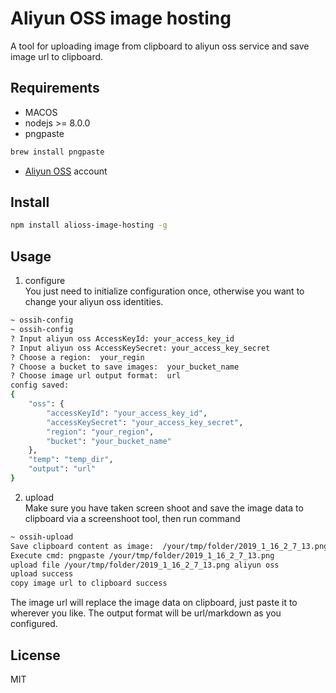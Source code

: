# Aliyun OSS image hosting   
A tool for uploading image from clipboard to aliyun oss service and save image url to clipboard.

## Requirements  
- MACOS
- nodejs >= 8.0.0 
- pngpaste
```bash
brew install pngpaste
```
- [Aliyun OSS](https://help.aliyun.com/product/31815.html) account
    
## Install  
```bash
npm install alioss-image-hosting -g
```

## Usage  
1. configure  
    You just need to initialize configuration once, otherwise you want to change your aliyun oss identities.
```bash
~ ossih-config
~ ossih-config
? Input aliyun oss AccessKeyId: your_access_key_id
? Input aliyun oss AccessKeySecret: your_access_key_secret
? Choose a region:  your_regin
? Choose a bucket to save images:  your_bucket_name
? Choose image url output format:  url
config saved:
{
    "oss": {
        "accessKeyId": "your_access_key_id",
        "accessKeySecret": "your_access_key_secret",
        "region": "your_region",
        "bucket": "your_bucket_name"
    },
    "temp": "temp_dir",
    "output": "url"
}
```

2. upload  
Make sure you have taken screen shoot and save the image data to clipboard via a screenshoot tool, then run command
```bash
~ ossih-upload
Save clipboard content as image:  /your/tmp/folder/2019_1_16_2_7_13.png
Execute cmd: pngpaste /your/tmp/folder/2019_1_16_2_7_13.png
upload file /your/tmp/folder/2019_1_16_2_7_13.png aliyun oss
upload success
copy image url to clipboard success
```
The image url will replace the image data on clipboard, just paste it to wherever you like.
The output format will be url/markdown as you configured.

## License
MIT

